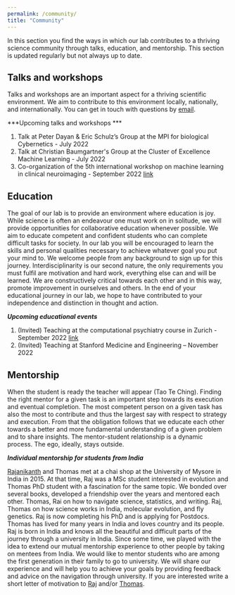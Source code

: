 ```yaml
---
permalink: /community/
title: "Community"
---
```

In this section you find the ways in which our lab contributes to a thriving science community through talks, education, and mentorship. This section is updated regularly but not always up to date.

## Talks and workshops
Talks and workshops are an important aspect for a thriving scientific environment. We aim to contribute to this environment locally, nationally, and internationally. You can get in touch with questions by [email](mailto:dr.thomas.wolfers@gmail.com).

***Upcoming talks and workshops ***
1) Talk at Peter Dayan & Eric Schulz’s Group at the MPI for biological Cybernetics - July 2022
2) Talk at Christian Baumgartner's Group at the Cluster of Excellence Machine Learning - July 2022
3) Co-organization of the 5th international workshop on machine learning in clinical neuroimaging - September 2022 [link](https://mlcnws.com)


## Education 

The goal of our lab is to provide an environment where education is joy. While science is often an endeavour one must work on in solitude, we will provide opportunities for collaborative education whenever possible. We aim to educate competent and confident students who can complete difficult tasks for society. In our lab you will be encouraged to learn the skills and personal qualities necessary to achieve whatever goal you put your mind to. We welcome people from any background to sign up for this journey. Interdisciplinarity is our second nature, the only requirements you must fulfil are motivation and hard work, everything else can and will be learned. We are constructively critical towards each other and in this way, promote improvement in ourselves and others. In the end of your educational journey in our lab, we hope to have contributed to your independence and distinction in thought and action.

***Upcoming educational events***
1) (Invited) Teaching at the computational psychiatry course in Zurich - September 2022 [link](https://www.translationalneuromodeling.org/cpcourse/)
2) (Invited) Teaching at Stanford Medicine and Engineering – November 2022

## Mentorship
When the student is ready the teacher will appear (Tao Te Ching). Finding the right mentor for a given task is an important step towards its execution and eventual completion. The most competent person on a given task has also the most to contribute and thus the largest say with respect to strategy and execution. From that the obligation follows that we educate each other towards a better and more fundamental understanding of a given problem and to share insights. The mentor-student relationship is a dynamic process. The ego, ideally, stays outside.

***Individual mentorship for students from India***

[Rajanikanth](https://www.evolutionguy.net) and Thomas met at a chai shop at the University of Mysore in India in 2015. At that time, Raj was a MSc student interested in evolution and Thomas PhD student with a fascination for the same topic. We bonded over several books, developed a friendship over the years and mentored each other. Thomas, Rai on how to navigate science, statistics, and writing. Raj, Thomas on how science works in India, molecular evolution, and fly genetics. Raj is now completing his PhD and is applying for Postdocs. Thomas has lived for many years in India and loves country and its people. Raj is born in India and knows all the beautiful and difficult parts of the journey through a university in India. Since some time, we played with the idea to extend our mutual mentorship experience to other people by taking on mentees from India. We would like to mentor students who are among the first generation in their family to go to university. We will share our experience and will help you to achieve your goals by providing feedback and advice on the navigation through university. If you are interested write a short letter of motivation to [Raj](mailto:rajanikanth.cnayak@gmail.com) and/or [Thomas](mailto:dr.thomas.wolfers@gmail.com).
